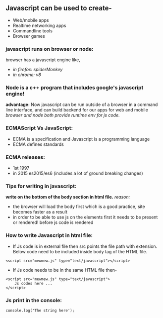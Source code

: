 ## Javascript can be used to create-
- Web/mobile apps
- Realtime networking apps
- Commandline tools
- Browser games

### javascript runs on browser or node:
browser has a javascript engine like,
- *in firefox: spiderMonkey*
- *in chrome: v8*

### Node is a c++ program that includes google's javascript engine!
**advantage:** 
Now javascript can be run outside of a browser in a command line interface, and can build backend for our apps for web and mobile
*browser and node both provide runtime env for js code.*

### ECMAScript Vs JavaScript:
- ECMA is a specification and Javascript is a programming language
- ECMA defines standards

### ECMA releases:
- 1st 1997
- in 2015 es2015/es6 (includes a lot of ground breaking changes)

### Tips for writing in javascript:
**write on the bottom of the body section in html file.**
*reason:*
- the browser will load the body first which is a good practice, site becomes faster as a result
- in order to be able to use js on the elements first it needs to be present or rendered! before js code is rendered

### How to write Javascript in html file:
- If Js code is in external file then src points the file path with extension. Below code need to be included inside body tag of the HTML file.
```
<script src="mewmew.js" type="text/javascript"></script>
```
- If Js code needs to be in the same HTML file then-
```
<script src="mewmew.js" type="text/javascript">
    Js codes here ...
</script>
```

### Js print in the console:
```
console.log('The string here');
```

